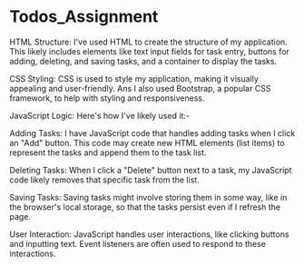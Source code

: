 # Todos_Assignment


HTML Structure: I've used HTML to create the structure of my application. This likely includes elements like text input fields for task entry, buttons for adding, deleting, and saving tasks, and a container to display the tasks.

CSS Styling: CSS is used to style my application, making it visually appealing and user-friendly. Ans I also  used Bootstrap, a popular CSS framework, to help with styling and responsiveness.

JavaScript Logic: Here's how I've likely used it:-

Adding Tasks: I have JavaScript code that handles adding tasks when I click an "Add" button. This code may create new HTML elements (list items) to represent the tasks and append them to the task list.

Deleting Tasks: When I click a "Delete" button next to a task, my JavaScript code likely removes that specific task from the list.

Saving Tasks: Saving tasks might involve storing them in some way, like in the browser's local storage, so that the tasks persist even if I refresh the page.

User Interaction: JavaScript handles user interactions, like clicking buttons and inputting text. Event listeners are often used to respond to these interactions.
